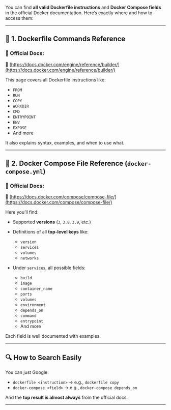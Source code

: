 You can find **all valid Dockerfile instructions** and **Docker Compose fields** in the official Docker documentation. Here’s exactly where and how to access them:

---

## 🐳 **1. Dockerfile Commands Reference**

### 📘 Official Docs:

🔗 [https://docs.docker.com/engine/reference/builder/](https://docs.docker.com/engine/reference/builder/)

This page covers all Dockerfile instructions like:

* `FROM`
* `RUN`
* `COPY`
* `WORKDIR`
* `CMD`
* `ENTRYPOINT`
* `ENV`
* `EXPOSE`
* And more

It also explains syntax, examples, and when to use what.

---

## 🧱 **2. Docker Compose File Reference (`docker-compose.yml`)**

### 📘 Official Docs:

🔗 [https://docs.docker.com/compose/compose-file/](https://docs.docker.com/compose/compose-file/)

Here you’ll find:

* Supported **versions** (`3`, `3.8`, `3.9`, etc.)
* Definitions of all **top-level keys** like:

  * `version`
  * `services`
  * `volumes`
  * `networks`
* Under `services`, all possible fields:

  * `build`
  * `image`
  * `container_name`
  * `ports`
  * `volumes`
  * `environment`
  * `depends_on`
  * `command`
  * `entrypoint`
  * And more

Each field is well documented with examples.

---

## 🔍 **How to Search Easily**

You can just Google:

* `dockerfile <instruction>` → e.g., `dockerfile copy`
* `docker-compose <field>` → e.g., `docker-compose depends_on`

And the **top result is almost always** from the official docs.

---
